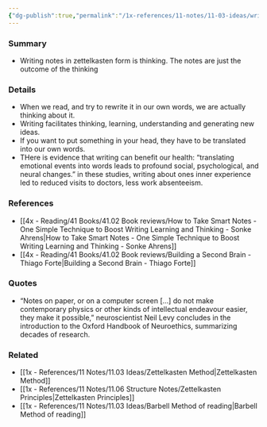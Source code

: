 ```yaml
---
{"dg-publish":true,"permalink":"/1x-references/11-notes/11-03-ideas/writing-is-thinking/","title":"Writing is thinking"}
---
```



### Summary
- Writing notes in zettelkasten form is thinking. The notes are just the outcome of the thinking

### Details
- When we read, and try to rewrite it in our own words, we are actually thinking about it.
- Writing facilitates thinking, learning, understanding and generating new ideas.
- If you want to put something in your head, they have to be translated into our own words.
- THere is evidence that writing can benefit our health: “translating emotional events into words leads to profound social, psychological, and neural changes.” in these studies, writing about ones inner experience led to reduced visits to doctors, less work absenteeism.
### References
- [[4x - Reading/41 Books/41.02 Book reviews/How to Take Smart Notes - One Simple Technique to Boost Writing Learning and Thinking - Sonke Ahrens\|How to Take Smart Notes - One Simple Technique to Boost Writing Learning and Thinking - Sonke Ahrens]]
- [[4x - Reading/41 Books/41.02 Book reviews/Building a Second Brain - Thiago Forte\|Building a Second Brain - Thiago Forte]]

### Quotes
- “Notes on paper, or on a computer screen [...] do not make contemporary physics or other kinds of intellectual endeavour easier, they make it possible,” neuroscientist Neil Levy concludes in the introduction to the Oxford Handbook of Neuroethics, summarizing decades of research.

### Related
- [[1x - References/11 Notes/11.03 Ideas/Zettelkasten Method\|Zettelkasten Method]]
- [[1x - References/11 Notes/11.06 Structure Notes/Zettelkasten Principles\|Zettelkasten Principles]]
- [[1x - References/11 Notes/11.03 Ideas/Barbell Method of reading\|Barbell Method of reading]]
